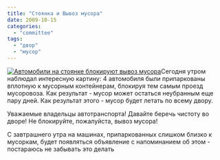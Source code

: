 ```yaml
---
title: "Стоянка и Вывоз мусора"
date: 2009-10-15
categories: 
  - "committee"
tags: 
  - "двор"
  - "мусор"
---
```


[![Автомобили на стоянке блокируют вывоз мусора](http://shevchenko4a.brovary.org/wp-content/uploads/2009/10/cars-002-300x189.jpg "Автомобили на стоянке блокируют вывоз мусора")](http://shevchenko4a.brovary.org/wp-content/uploads/2009/10/cars-002.jpg "Автомобили на стоянке блокируют вывоз мусора")Сегодня утром наблюдал интересную картину: 4 автомобиля были припаркованы вплотную к мусорным контейнерам, блокируя тем самым проезд мусоровоза. Как результат - мусор может остаться неубранным еще пару дней. Как результат этого - мусор будет летать по всему двору.

Уважаемые владельцы автотранспорта! Давайте беречь чистоту во дворе! Не блокируйте, пожалуйста, вывоз мусора!

С завтрашнего утра на машинах, припаркованных слишком близко к мусоркам, будет появляться объявление с напоминанием об этом - постараюсь не забывать это делать

<!--more-->
